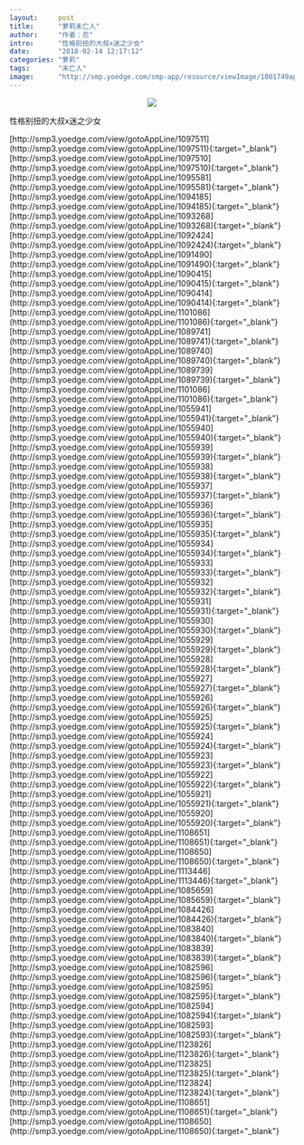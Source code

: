 ```yaml
---
layout:     post
title:      "萝莉未亡人"
author:     "作者：忍"
intro:      "性格别扭的大叔x迷之少女"
date:       "2018-02-14 12:17:12"
categories: "萝莉"
tags:       "未亡人"
image:      "http://smp.yoedge.com/smp-app/resource/viewImage/1001749appline.png"
---
```

<div style="text-align: center">
<p><img src="http://smp.yoedge.com/smp-app/resource/viewImage/1001749appline.png"/></p>
</div>
<p class="post-meta">
<span>性格别扭的大叔x迷之少女</span>
</p>
[http://smp3.yoedge.com/view/gotoAppLine/1097511](http://smp3.yoedge.com/view/gotoAppLine/1097511){:target="_blank"}
[http://smp3.yoedge.com/view/gotoAppLine/1097510](http://smp3.yoedge.com/view/gotoAppLine/1097510){:target="_blank"}
[http://smp3.yoedge.com/view/gotoAppLine/1095581](http://smp3.yoedge.com/view/gotoAppLine/1095581){:target="_blank"}
[http://smp3.yoedge.com/view/gotoAppLine/1094185](http://smp3.yoedge.com/view/gotoAppLine/1094185){:target="_blank"}
[http://smp3.yoedge.com/view/gotoAppLine/1093268](http://smp3.yoedge.com/view/gotoAppLine/1093268){:target="_blank"}
[http://smp3.yoedge.com/view/gotoAppLine/1092424](http://smp3.yoedge.com/view/gotoAppLine/1092424){:target="_blank"}
[http://smp3.yoedge.com/view/gotoAppLine/1091490](http://smp3.yoedge.com/view/gotoAppLine/1091490){:target="_blank"}
[http://smp3.yoedge.com/view/gotoAppLine/1090415](http://smp3.yoedge.com/view/gotoAppLine/1090415){:target="_blank"}
[http://smp3.yoedge.com/view/gotoAppLine/1090414](http://smp3.yoedge.com/view/gotoAppLine/1090414){:target="_blank"}
[http://smp3.yoedge.com/view/gotoAppLine/1101086](http://smp3.yoedge.com/view/gotoAppLine/1101086){:target="_blank"}
[http://smp3.yoedge.com/view/gotoAppLine/1089741](http://smp3.yoedge.com/view/gotoAppLine/1089741){:target="_blank"}
[http://smp3.yoedge.com/view/gotoAppLine/1089740](http://smp3.yoedge.com/view/gotoAppLine/1089740){:target="_blank"}
[http://smp3.yoedge.com/view/gotoAppLine/1089739](http://smp3.yoedge.com/view/gotoAppLine/1089739){:target="_blank"}
[http://smp3.yoedge.com/view/gotoAppLine/1101086](http://smp3.yoedge.com/view/gotoAppLine/1101086){:target="_blank"}
[http://smp3.yoedge.com/view/gotoAppLine/1055941](http://smp3.yoedge.com/view/gotoAppLine/1055941){:target="_blank"}
[http://smp3.yoedge.com/view/gotoAppLine/1055940](http://smp3.yoedge.com/view/gotoAppLine/1055940){:target="_blank"}
[http://smp3.yoedge.com/view/gotoAppLine/1055939](http://smp3.yoedge.com/view/gotoAppLine/1055939){:target="_blank"}
[http://smp3.yoedge.com/view/gotoAppLine/1055938](http://smp3.yoedge.com/view/gotoAppLine/1055938){:target="_blank"}
[http://smp3.yoedge.com/view/gotoAppLine/1055937](http://smp3.yoedge.com/view/gotoAppLine/1055937){:target="_blank"}
[http://smp3.yoedge.com/view/gotoAppLine/1055936](http://smp3.yoedge.com/view/gotoAppLine/1055936){:target="_blank"}
[http://smp3.yoedge.com/view/gotoAppLine/1055935](http://smp3.yoedge.com/view/gotoAppLine/1055935){:target="_blank"}
[http://smp3.yoedge.com/view/gotoAppLine/1055934](http://smp3.yoedge.com/view/gotoAppLine/1055934){:target="_blank"}
[http://smp3.yoedge.com/view/gotoAppLine/1055933](http://smp3.yoedge.com/view/gotoAppLine/1055933){:target="_blank"}
[http://smp3.yoedge.com/view/gotoAppLine/1055932](http://smp3.yoedge.com/view/gotoAppLine/1055932){:target="_blank"}
[http://smp3.yoedge.com/view/gotoAppLine/1055931](http://smp3.yoedge.com/view/gotoAppLine/1055931){:target="_blank"}
[http://smp3.yoedge.com/view/gotoAppLine/1055930](http://smp3.yoedge.com/view/gotoAppLine/1055930){:target="_blank"}
[http://smp3.yoedge.com/view/gotoAppLine/1055929](http://smp3.yoedge.com/view/gotoAppLine/1055929){:target="_blank"}
[http://smp3.yoedge.com/view/gotoAppLine/1055928](http://smp3.yoedge.com/view/gotoAppLine/1055928){:target="_blank"}
[http://smp3.yoedge.com/view/gotoAppLine/1055927](http://smp3.yoedge.com/view/gotoAppLine/1055927){:target="_blank"}
[http://smp3.yoedge.com/view/gotoAppLine/1055926](http://smp3.yoedge.com/view/gotoAppLine/1055926){:target="_blank"}
[http://smp3.yoedge.com/view/gotoAppLine/1055925](http://smp3.yoedge.com/view/gotoAppLine/1055925){:target="_blank"}
[http://smp3.yoedge.com/view/gotoAppLine/1055924](http://smp3.yoedge.com/view/gotoAppLine/1055924){:target="_blank"}
[http://smp3.yoedge.com/view/gotoAppLine/1055923](http://smp3.yoedge.com/view/gotoAppLine/1055923){:target="_blank"}
[http://smp3.yoedge.com/view/gotoAppLine/1055922](http://smp3.yoedge.com/view/gotoAppLine/1055922){:target="_blank"}
[http://smp3.yoedge.com/view/gotoAppLine/1055921](http://smp3.yoedge.com/view/gotoAppLine/1055921){:target="_blank"}
[http://smp3.yoedge.com/view/gotoAppLine/1055920](http://smp3.yoedge.com/view/gotoAppLine/1055920){:target="_blank"}
[http://smp3.yoedge.com/view/gotoAppLine/1108651](http://smp3.yoedge.com/view/gotoAppLine/1108651){:target="_blank"}
[http://smp3.yoedge.com/view/gotoAppLine/1108650](http://smp3.yoedge.com/view/gotoAppLine/1108650){:target="_blank"}
[http://smp3.yoedge.com/view/gotoAppLine/1113446](http://smp3.yoedge.com/view/gotoAppLine/1113446){:target="_blank"}
[http://smp3.yoedge.com/view/gotoAppLine/1085659](http://smp3.yoedge.com/view/gotoAppLine/1085659){:target="_blank"}
[http://smp3.yoedge.com/view/gotoAppLine/1084426](http://smp3.yoedge.com/view/gotoAppLine/1084426){:target="_blank"}
[http://smp3.yoedge.com/view/gotoAppLine/1083840](http://smp3.yoedge.com/view/gotoAppLine/1083840){:target="_blank"}
[http://smp3.yoedge.com/view/gotoAppLine/1083839](http://smp3.yoedge.com/view/gotoAppLine/1083839){:target="_blank"}
[http://smp3.yoedge.com/view/gotoAppLine/1082596](http://smp3.yoedge.com/view/gotoAppLine/1082596){:target="_blank"}
[http://smp3.yoedge.com/view/gotoAppLine/1082595](http://smp3.yoedge.com/view/gotoAppLine/1082595){:target="_blank"}
[http://smp3.yoedge.com/view/gotoAppLine/1082594](http://smp3.yoedge.com/view/gotoAppLine/1082594){:target="_blank"}
[http://smp3.yoedge.com/view/gotoAppLine/1082593](http://smp3.yoedge.com/view/gotoAppLine/1082593){:target="_blank"}
[http://smp3.yoedge.com/view/gotoAppLine/1123826](http://smp3.yoedge.com/view/gotoAppLine/1123826){:target="_blank"}
[http://smp3.yoedge.com/view/gotoAppLine/1123825](http://smp3.yoedge.com/view/gotoAppLine/1123825){:target="_blank"}
[http://smp3.yoedge.com/view/gotoAppLine/1123824](http://smp3.yoedge.com/view/gotoAppLine/1123824){:target="_blank"}
[http://smp3.yoedge.com/view/gotoAppLine/1108651](http://smp3.yoedge.com/view/gotoAppLine/1108651){:target="_blank"}
[http://smp3.yoedge.com/view/gotoAppLine/1108650](http://smp3.yoedge.com/view/gotoAppLine/1108650){:target="_blank"}


